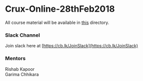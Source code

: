 # Crux-Online-28thFeb2018
All course material will be available in [this](https://github.com/coding-blocks-archives/Crux-Online-28thFeb2018) directory.
</br>
### Slack Channel
Join slack here at [https://cb.lk/JoinSlack](https://cb.lk/JoinSlack)
</br>
### Mentors</br>
Rishab Kapoor</br>
Garima Chhikara
